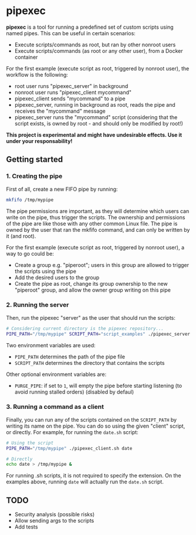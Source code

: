 # pipexec

**pipexec** is a tool for running a predefined set of custom scripts using named pipes. This can be useful in certain scenarios:

- Execute scripts/commands as root, but ran by other nonroot users
- Execute scripts/commands (as root or any other user), from a Docker container

For the first example (execute script as root, triggered by nonroot user), the workflow is the following:

- root user runs "pipexec_server" in background
- nonroot user runs "pipexec_client mycommand"
- pipexec_client sends "mycommand" to a pipe
- pipexec_server, running in background as root, reads the pipe and receives the "mycommand" message
- pipexec_server runs the "mycommand" script (considering that the script exists, is owned by root - and should only be modified by root!)

**This project is experimental and might have undesirable effects. Use it under your responsability!**

## Getting started

### 1. Creating the pipe

First of all, create a new FIFO pipe by running:

```bash
mkfifo /tmp/mypipe
```

The pipe permissions are important, as they will determine which users can write on the pipe, thus trigger the scripts.
The ownership and permissions of the pipe are like those with any other common Linux file.
The pipe is owned by the user that ran the mkfifo command, and can only be written by it (and root).

For the first example (execute script as root, triggered by nonroot user), a way to go could be:

- Create a group e.g. "piperoot"; users in this group are allowed to trigger the scripts using the pipe
- Add the desired users to the group
- Create the pipe as root, change its group ownership to the new "piperoot" group, and allow the owner group writing on this pipe

### 2. Running the server

Then, run the pipexec "server" as the user that should run the scripts:

```bash
# Considering current directory is the pipexec repository...
PIPE_PATH="/tmp/mypipe" SCRIPT_PATH="script_examples" ./pipexec_server.sh
```

Two environment variables are used:

- `PIPE_PATH` determines the path of the pipe file
- `SCRIPT_PATH` determines the directory that contains the scripts

Other optional environment variables are:

- `PURGE_PIPE`: if set to `1`, will empty the pipe before starting listening (to avoid running stalled orders) (disabled by defaul)

### 3. Running a command as a client

Finally, you can run any of the scripts contained on the `SCRIPT_PATH` by writing its name on the pipe. You can do so using the given "client" script, or directly.
For example, for running the `date.sh` script:

```bash
# Using the script
PIPE_PATH="/tmp/mypipe" ./pipexec_client.sh date

# Directly
echo date > /tmp/mypipe &
```

For running .sh scripts, it is not required to specify the extension. On the examples above, running `date` will actually run the `date.sh` script.

## TODO

- Security analysis (possible risks)
- Allow sending args to the scripts
- Add tests
